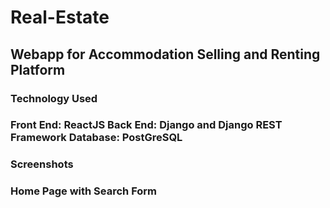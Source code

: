 # Real-Estate

<h2> Webapp for Accommodation Selling and Renting Platform </h2>
<h3>Technology Used<h3>
Front End: ReactJS
Back End: Django and Django REST Framework
Database: PostGreSQL
  
<h3>Screenshots<h3>
  
  Home Page with Search Form
